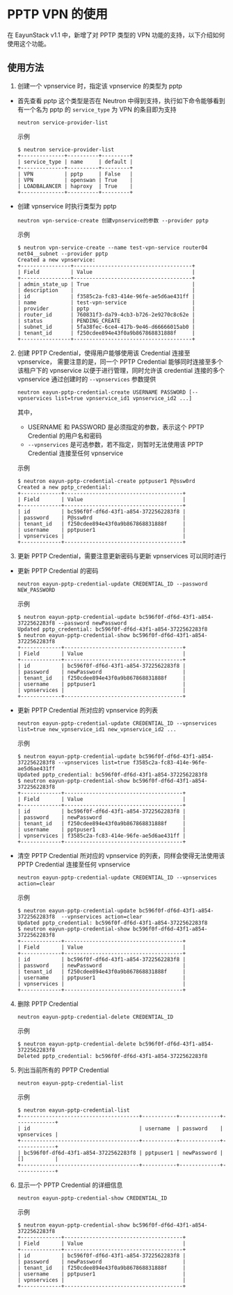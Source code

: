 # PPTP VPN 的使用
在 EayunStack v1.1 中，新增了对 PPTP 类型的 VPN 功能的支持，以下介绍如何使用这个功能。

## 使用方法
1. 创建一个 vpnservice 时，指定该 vpnservice 的类型为 pptp
  * 首先查看 pptp 这个类型是否在 Neutron 中得到支持，执行如下命令能够看到有一个名为 pptp 的 `service_type` 为 VPN 的条目即为支持
    ```
    neutron service-provider-list
    ```
    示例
    ```
    $ neutron service-provider-list
    +--------------+----------+---------+
    | service_type | name     | default |
    +--------------+----------+---------+
    | VPN          | pptp     | False   |
    | VPN          | openswan | True    |
    | LOADBALANCER | haproxy  | True    |
    +--------------+----------+---------+
    ```
  * 创建 vpnservice 时执行类型为 pptp
    ```
    neutron vpn-service-create 创建vpnservice的参数 --provider pptp
    ```
    示例
    ```
    $ neutron vpn-service-create --name test-vpn-service router04 net04__subnet --provider pptp
    Created a new vpnservice:
    +----------------+--------------------------------------+
    | Field          | Value                                |
    +----------------+--------------------------------------+
    | admin_state_up | True                                 |
    | description    |                                      |
    | id             | f3585c2a-fc83-414e-96fe-ae5d6ae431ff |
    | name           | test-vpn-service                     |
    | provider       | pptp                                 |
    | router_id      | 760831f3-da79-4cb3-b726-2e9270c8c62e |
    | status         | PENDING_CREATE                       |
    | subnet_id      | 5fa38fec-6ce4-417b-9e46-d66666015ab0 |
    | tenant_id      | f250cdee894e43f0a9b867868831888f     |
    +----------------+--------------------------------------+
    ```
2. 创建 PPTP Credential，使得用户能够使用该 Credential 连接至 vpnservice，
需要注意的是，同一个 PPTP Credential 能够同时连接至多个该租户下的 vpnservice 以便于进行管理，同时允许该 credential 连接的多个 vpnservice 通过创建时的 `--vpnservices` 参数提供
    ```
    neutron eayun-pptp-credential-create USERNAME PASSWORD [--vpnservices list=true vpnservice_id1 vpnservice_id2 ...]
    ```
    其中，
      * USERNAME 和 PASSWORD 是必须指定的参数，表示这个 PPTP Credential 的用户名和密码
      * `--vpnservices` 是可选参数，若不指定，则暂时无法使用该 PPTP Credential 连接至任何 vpnservice

    示例
    ```
    $ neutron eayun-pptp-credential-create pptpuser1 P@ssw0rd
    Created a new pptp_credential:
    +-------------+--------------------------------------+
    | Field       | Value                                |
    +-------------+--------------------------------------+
    | id          | bc596f0f-df6d-43f1-a854-3722562283f8 |
    | password    | P@ssw0rd                             |
    | tenant_id   | f250cdee894e43f0a9b867868831888f     |
    | username    | pptpuser1                            |
    | vpnservices |                                      |
    +-------------+--------------------------------------+
    ```

3. 更新 PPTP Credential，需要注意更新密码与更新 vpnservices 可以同时进行
  * 更新 PPTP Credential 的密码
    ```
    neutron eayun-pptp-credential-update CREDENTIAL_ID --password NEW_PASSWORD
    ```
    示例
    ```
    $ neutron eayun-pptp-credential-update bc596f0f-df6d-43f1-a854-3722562283f8 --password newPassword
    Updated pptp_credential: bc596f0f-df6d-43f1-a854-3722562283f8
    $ neutron eayun-pptp-credential-show bc596f0f-df6d-43f1-a854-3722562283f8
    +-------------+--------------------------------------+
    | Field       | Value                                |
    +-------------+--------------------------------------+
    | id          | bc596f0f-df6d-43f1-a854-3722562283f8 |
    | password    | newPassword                          |
    | tenant_id   | f250cdee894e43f0a9b867868831888f     |
    | username    | pptpuser1                            |
    | vpnservices |                                      |
    +-------------+--------------------------------------+
    ```
  * 更新 PPTP Credential 所对应的 vpnservice 的列表
    ```
    neutron eayun-pptp-credential-update CREDENTIAL_ID --vpnservices list=true new_vpnservice_id1 new_vpnservice_id2 ...
    ```
    示例
    ```
    $ neutron eayun-pptp-credential-update bc596f0f-df6d-43f1-a854-3722562283f8 --vpnservices list=true f3585c2a-fc83-414e-96fe-ae5d6ae431ff
    Updated pptp_credential: bc596f0f-df6d-43f1-a854-3722562283f8
    $ neutron eayun-pptp-credential-show bc596f0f-df6d-43f1-a854-3722562283f8
    +-------------+--------------------------------------+
    | Field       | Value                                |
    +-------------+--------------------------------------+
    | id          | bc596f0f-df6d-43f1-a854-3722562283f8 |
    | password    | newPassword                          |
    | tenant_id   | f250cdee894e43f0a9b867868831888f     |
    | username    | pptpuser1                            |
    | vpnservices | f3585c2a-fc83-414e-96fe-ae5d6ae431ff |
    +-------------+--------------------------------------+
    ```
  * 清空 PPTP Credential 所对应的 vpnservice 的列表，同样会使得无法使用该 PPTP Credential 连接至任何 vpnservice
    ```
    neutron eayun-pptp-credential-update CREDENTIAL_ID --vpnservices action=clear
    ```
    示例
    ```
    $ neutron eayun-pptp-credential-update bc596f0f-df6d-43f1-a854-3722562283f8  --vpnservices action=clear
    Updated pptp_credential: bc596f0f-df6d-43f1-a854-3722562283f8
    $ neutron eayun-pptp-credential-show bc596f0f-df6d-43f1-a854-3722562283f8
    +-------------+--------------------------------------+
    | Field       | Value                                |
    +-------------+--------------------------------------+
    | id          | bc596f0f-df6d-43f1-a854-3722562283f8 |
    | password    | newPassword                          |
    | tenant_id   | f250cdee894e43f0a9b867868831888f     |
    | username    | pptpuser1                            |
    | vpnservices |                                      |
    +-------------+--------------------------------------+
    ```

4. 删除 PPTP Credential
    ```
    neutron eayun-pptp-credential-delete CREDENTIAL_ID
    ```
    示例
    ```
    $ neutron eayun-pptp-credential-delete bc596f0f-df6d-43f1-a854-3722562283f8
    Deleted pptp_credential: bc596f0f-df6d-43f1-a854-3722562283f8
    ```
5. 列出当前所有的 PPTP Credential
    ```
    neutron eayun-pptp-credential-list
    ```
    示例
    ```
    $ neutron eayun-pptp-credential-list
    +--------------------------------------+-----------+-------------+-------------+
    | id                                   | username  | password    | vpnservices |
    +--------------------------------------+-----------+-------------+-------------+
    | bc596f0f-df6d-43f1-a854-3722562283f8 | pptpuser1 | newPassword | []          |
    +--------------------------------------+-----------+-------------+-------------+
    ```
6. 显示一个 PPTP Credential 的详细信息
    ```
    neutron eayun-pptp-credential-show CREDENTIAL_ID
    ```
    示例
    ```
    $ neutron eayun-pptp-credential-show bc596f0f-df6d-43f1-a854-3722562283f8
    +-------------+--------------------------------------+
    | Field       | Value                                |
    +-------------+--------------------------------------+
    | id          | bc596f0f-df6d-43f1-a854-3722562283f8 |
    | password    | newPassword                          |
    | tenant_id   | f250cdee894e43f0a9b867868831888f     |
    | username    | pptpuser1                            |
    | vpnservices |                                      |
    +-------------+--------------------------------------+
    ```
